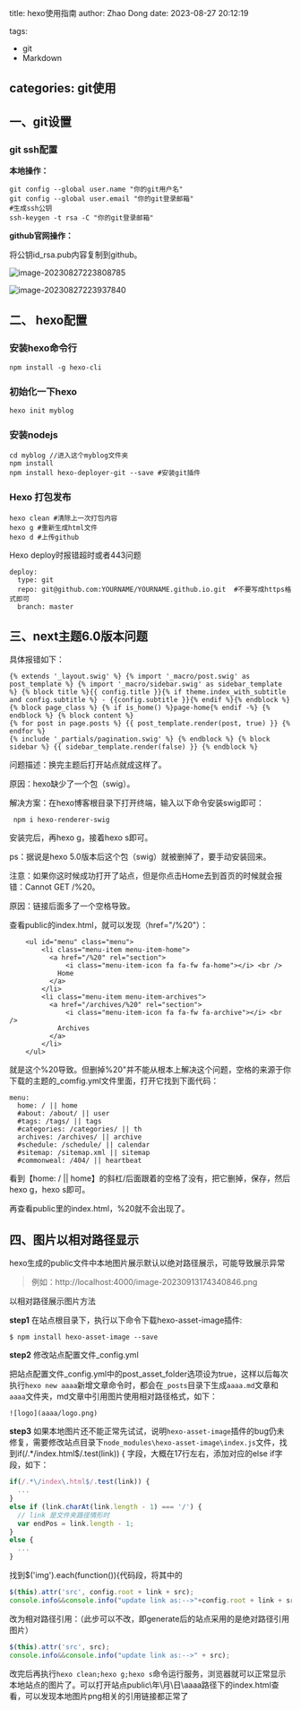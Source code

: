 title: hexo使用指南
author: Zhao Dong
date: 2023-08-27 20:12:19

tags:

- git
- Markdown

categories: git使用
---

## 一、git设置

### git ssh配置

**本地操作：**

```
git config --global user.name "你的git用户名"
git config --global user.email "你的git登录邮箱"
#生成ssh公钥
ssh-keygen -t rsa -C "你的git登录邮箱"

```

**github官网操作：**

将公钥id_rsa.pub内容复制到github。

![image-20230827223808785](https://s2.loli.net/2023/08/27/H2TyoBYOX1GsMV7.png)

![image-20230827223937840](https://s2.loli.net/2023/08/27/PJKvCoQaEWxq3ti.png)



## 二、 hexo配置

### **安装hexo命令行**

```	
npm install -g hexo-cli
```

### **初始化一下hexo**

``` 
hexo init myblog
```

### **安装nodejs**

```
cd myblog //进入这个myblog文件夹
npm install
npm install hexo-deployer-git --save #安装git插件

```

### **Hexo 打包发布**

``` 
hexo clean #清除上一次打包内容
hexo g #重新生成html文件
hexo d #上传github

```

Hexo deploy时报错超时或者443问题

```	
deploy:
  type: git
  repo: git@github.com:YOURNAME/YOURNAME.github.io.git  #不要写成https格式即可
  branch: master
```



## 三、next主题6.0版本问题

具体报错如下：

```
{% extends '_layout.swig' %} {% import '_macro/post.swig' as post_template %} {% import '_macro/sidebar.swig' as sidebar_template %} {% block title %}{{ config.title }}{% if theme.index_with_subtitle and config.subtitle %} - {{config.subtitle }}{% endif %}{% endblock %} {% block page_class %} {% if is_home() %}page-home{% endif -%} {% endblock %} {% block content %}
{% for post in page.posts %} {{ post_template.render(post, true) }} {% endfor %}
{% include '_partials/pagination.swig' %} {% endblock %} {% block sidebar %} {{ sidebar_template.render(false) }} {% endblock %}
```

问题描述：换完主题后打开站点就成这样了。

原因：hexo缺少了一个包（swig）。

解决方案：在hexo博客根目录下打开终端，输入以下命令安装swig即可：

```
 npm i hexo-renderer-swig
```

安装完后，再hexo g，接着hexo s即可。

ps：据说是hexo 5.0版本后这个包（swig）就被删掉了，要手动安装回来。

注意：如果你这时候成功打开了站点，但是你点击Home去到首页的时候就会报错：Cannot GET /%20。

原因：链接后面多了一个空格导致。

查看public的index.html，就可以发现（href="/%20"）：

```
    <ul id="menu" class="menu">      
        <li class="menu-item menu-item-home">
          <a href="/%20" rel="section">            
              <i class="menu-item-icon fa fa-fw fa-home"></i> <br />            
            Home
          </a>
        </li>        
        <li class="menu-item menu-item-archives">
          <a href="/archives/%20" rel="section">            
              <i class="menu-item-icon fa fa-fw fa-archive"></i> <br />            
            Archives
          </a>
        </li>            
    </ul>
```



就是这个%20导致。但删掉%20"并不能从根本上解决这个问题，空格的来源于你下载的主题的_comfig.yml文件里面，打开它找到下面代码：

```
menu:
  home: / || home
  #about: /about/ || user
  #tags: /tags/ || tags
  #categories: /categories/ || th
  archives: /archives/ || archive
  #schedule: /schedule/ || calendar
  #sitemap: /sitemap.xml || sitemap
  #commonweal: /404/ || heartbeat
```

看到【home: / || home】的斜杠/后面跟着的空格了没有，把它删掉，保存，然后hexo g，hexo s即可。

再查看public里的index.html，%20就不会出现了。



## 四、图片以相对路径显示

hexo生成的public文件中本地图片展示默认以绝对路径展示，可能导致展示异常

> 例如：http://localhost:4000/image-20230913174340846.png

以相对路径展示图片方法

 **step1**  在站点根目录下，执行以下命令下载hexo-asset-image插件:

```
$ npm install hexo-asset-image --save
```

**step2**  修改站点配置文件_config.yml

把站点配置文件_config.yml中的post_asset_folder选项设为true，这样以后每次执行`hexo new aaaa`新增文章命令时，都会在`_posts`目录下生成`aaaa.md`文章和`aaaa`文件夹，md文章中引用图片使用相对路径格式，如下：

```
![logo](aaaa/logo.png)
```

**step3**  如果本地图片还不能正常先试试，说明`hexo-asset-image`插件的bug仍未修复，需要修改站点目录下`node_modules\hexo-asset-image\index.js`文件，找到if(/.*\/index\.html$/.test(link)) { 字段，大概在17行左右，添加对应的else if字段，如下：

```js
if(/.*\/index\.html$/.test(link)) {
  ...
}
else if (link.charAt(link.length - 1) === '/') {
  // link 是文件夹路径情形时
  var endPos = link.length - 1;
}
else {
  ...
}
```

找到$('img').each(function()){代码段，将其中的

```js
$(this).attr('src', config.root + link + src);
console.info&&console.info("update link as:-->"+config.root + link + src);
```

改为相对路径引用：（此步可以不改，即generate后的站点采用的是绝对路径引用图片）



```js
$(this).attr('src', src);
console.info&&console.info("update link as:-->" + src);
```

改完后再执行`hexo clean;hexo g;hexo s`命令运行服务，浏览器就可以正常显示本地站点的图片了。可以打开站点public\年\月\日\aaaa路径下的index.html查看，可以发现本地图片png相关的引用链接都正常了

